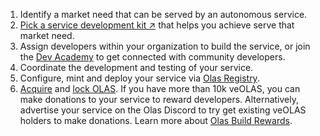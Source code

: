 1. Identify a market need that can be served by an autonomous service.
1. [Pick a service development kit ↗](https://olas.network/#kits) that helps you achieve serve that market need.
1. Assign developers within your organization to build the service, or join the [Dev Academy](https://www.valory.xyz/academy) to get connected with community developers.
1. Coordinate the development and testing of your service.
1. Configure, mint and deploy your service via [Olas Registry](https://registry.olas.network).
1. [Acquire](https://olas.network/olas-token#get-olas) and [lock OLAS](https://govern.olas.network/veolas). If you have more than 10k veOLAS, you can make donations to your service to reward developers. Alternatively, advertise your service on the Olas Discord to try get existing veOLAS holders to make donations. Learn more about [Olas Build Rewards](https://olas.network/build). 